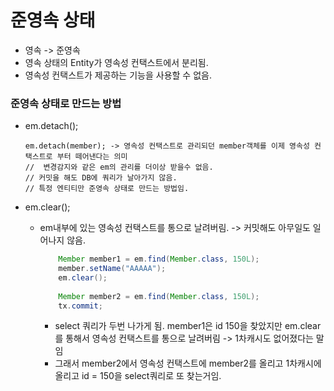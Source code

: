 # 준영속 상태
* 영속 -> 준영속
* 영속 상태의 Entity가 영속성 컨택스트에서 분리됨.
* 영속성 컨택스트가 제공하는 기능을 사용할 수 없음.

### 준영속 상태로 만드는 방법
*   em.detach();

        em.detach(member); -> 영속성 컨택스트로 관리되던 member객체를 이제 영속성 컨택스트로 부터 떼어낸다는 의미
        //  변경감지와 같은 em의 관리를 더이상 받을수 없음.
        // 커밋을 해도 DB에 쿼리가 날아가지 않음. 
        // 특정 엔티티만 준영속 상태로 만드는 방법임.
* em.clear();
  * em내부에 있는 영속성 컨택스트를 통으로 날려버림. -> 커밋해도 아무일도 일어나지 않음.
    ```java
        Member member1 = em.find(Member.class, 150L);
        member.setName("AAAAA");
        em.clear();
        
        Member member2 = em.find(Member.class, 150L);
        tx.commit;
    ```
    * select 쿼리가 두번 나가게 됨. member1은 id 150을 찾았지만 em.clear를 통해서 영속성 컨택스트를 통으로 날려버림
      -> 1차캐시도 없어졌다는 말임
    * 그래서 member2에서 영속성 컨택스트에 member2를 올리고 1차캐시에 올리고 id = 150을 select쿼리로 또 찾는거임.